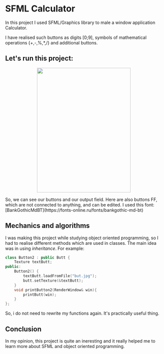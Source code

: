 # SFML Calculator

In this project I used SFML/Graphics library to male a window application Calculator.

I have realised such buttons as digits [0;9], symbols of mathematical operations {+,-,%,*,/} and additional buttons.

## Let's run this project:

<p align="center">
  <img width="300" height="400" src="https://github.com/pluffohman/CalculatorSFML/assets/144831566/35e4a30c-046b-4f0c-8bdb-00db86cd5eff">
</p>
So, we can see our buttons and our output field. Here are also buttons FF, which are not connected to anything, and can be edited.
I used this font:[BankGothicMdBT](https://fonts-online.ru/fonts/bankgothic-md-bt)

## Mechanics and algorithms

I was making this project while studying object oriented programming, so I had to realise different methods which are used in classes. 
The main idea was in using $inheritance$. For example:

```c++
class Button2 : public Butt {
	Texture textButt;
public:
	Button2() {
		textButt.loadFromFile("but.jpg");
		butt.setTexture(&textButt);
	}
	void printButton2(RenderWindow& win){
		printButt(win);
	}
};
```
So, i do not need to rewrite my functions again. It's practically useful thing.

## Conclusion

In my opinion, this project is quite an ineresting and it really helped me to learn more about SFML and object oriented programming.
